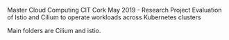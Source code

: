 Master Cloud Computing
CIT Cork
May 2019 - Research Project
Evaluation of Istio and Cilium to operate workloads across Kubernetes clusters

Main folders are Cilium and istio.

